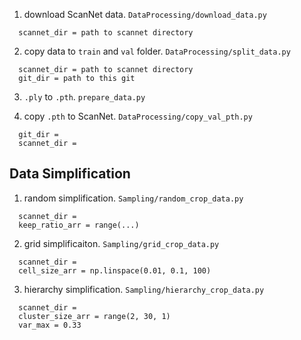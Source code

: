 
1.  download ScanNet data. `DataProcessing/download_data.py`
```plain
  scannet_dir = path to scannet directory
```

2.  copy data to `train` and `val` folder. `DataProcessing/split_data.py`
```plain
  scannet_dir = path to scannet directory
  git_dir = path to this git
```

3.  `.ply` to `.pth`. `prepare_data.py`

4.  copy `.pth` to ScanNet. `DataProcessing/copy_val_pth.py`
```plain
  git_dir =
  scannet_dir =
```

## Data Simplification

1.  random simplification. `Sampling/random_crop_data.py`
```plain
  scannet_dir =
  keep_ratio_arr = range(...)
```

2.  grid simplificaiton. `Sampling/grid_crop_data.py`
```plain
  scannet_dir =
  cell_size_arr = np.linspace(0.01, 0.1, 100)
```

3.  hierarchy simplification. `Sampling/hierarchy_crop_data.py`
```plain
  scannet_dir =
  cluster_size_arr = range(2, 30, 1)
  var_max = 0.33
```
